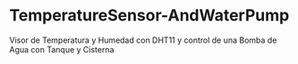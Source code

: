 # TemperatureSensor-AndWaterPump
Visor de Temperatura y Humedad con DHT11 y control de una Bomba de Agua con Tanque y Cisterna
